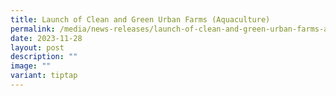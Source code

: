```yaml
---
title: Launch of Clean and Green Urban Farms (Aquaculture)
permalink: /media/news-releases/launch-of-clean-and-green-urban-farms-aquaculture/
date: 2023-11-28
layout: post
description: ""
image: ""
variant: tiptap
---
```


